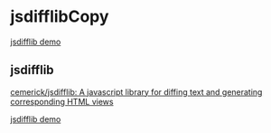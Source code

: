 # jsdifflibCopy

[jsdifflib demo](https://pome-ta.github.io/jsdifflibCopy/)

## jsdifflib

[cemerick/jsdifflib: A javascript library for diffing text and generating corresponding HTML views](https://github.com/cemerick/jsdifflib)

[jsdifflib demo](http://cemerick.github.io/jsdifflib/demo.html)
